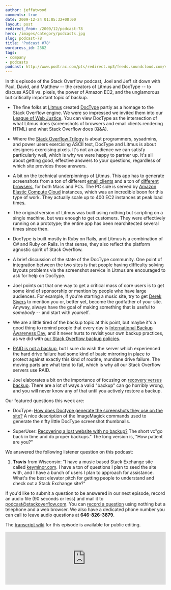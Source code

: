 ```yaml
---
author: jeffatwood
comments: true
date: 2009-12-24 01:05:32+00:00
layout: post
redirect_from: /2009/12/podcast-78
hero: /images/category/podcasts.jpg
slug: podcast-78
title: 'Podcast #78'
wordpress_id: 2382
tags:
- company
- podcasts
podcast: http://www.podtrac.com/pts/redirect.mp3/feeds.soundcloud.com/stream/14376662-stack-exchange-stack-overflow-podcast-episode.mp3
---
```



In this episode of the Stack Overflow podcast, Joel and Jeff sit down with Paul, David, and Matthew -- the creators of Litmus and DocType -- to discuss ASCII vs. pixels, the power of Amazon EC2, and the unglamorous but critically important topic of backup.






  * The fine folks at [Litmus](http://litmusapp.com/) created [DocType](http://doctype.com/) partly as a homage to the Stack Overflow engine. We were so impressed we invited them into our [League of Web Justice](http://blog.stackoverflow.com/2009/07/why-cant-you-have-just-one-site/). You can view DocType as the intersection of what Litmus does (screenshots of browsers and email clients rendering HTML) and what Stack Overflow does (Q&A).


  * Where the [Stack Overflow Trilogy](http://blog.stackoverflow.com/2009/05/the-stack-overflow-trilogy/) is about programmers, sysadmins, and power users exercising ASCII text, DocType and Litmus is about designers exercising pixels. It's not an audience we can satisfy particularly well, which is why we were happy to partner up. It's all about getting good, effective answers to your questions, regardless of which site provides those answers.


  * A bit on the technical underpinnings of Litmus. This app has to generate screenshots from a ton of different [email clients](http://litmusapp.com/email-testing) and a ton of [different browsers](http://litmusapp.com/browser-testing), for both Macs and PCs. The PC side is served by [Amazon Elastic Compute Cloud](http://aws.amazon.com/ec2/) instances, which was an incredible boon for this type of work. They actually scale up to 400 EC2 instances at peak load times.


  * The original version of Litmus was built using nothing but scripting on a single machine, but was enough to get customers. They were effectively running on a prototype; the entire app has been rearchitected several times since then.


  * DocType is built mostly in Ruby on Rails, and Litmus is a combination of C# and Ruby on Rails. In that sense, they also reflect the platform agnostic spirit of Stack Overflow.   



  * A brief discussion of the state of the DocType community. One point of integration between the two sites is that people having difficulty solving layouts problems via the screenshot service in Litmus are encouraged to ask for help on DocType.


  * Joel points out that one way to get a critical mass of core users is to get some kind of sponsorship or mention by people who have large audiences. For example, if you're starting a music site, try to get [Derek Sivers](http://sivers.org/) to mention you or, better yet, become the godfather of your site. Anyway, always have the goal of making something that is useful to _somebody_ -- and start with yourself.


  * We are a little tired of the backup topic at this point, but maybe it's a good thing to remind people that every day is [International Backup Awareness Day](http://www.codinghorror.com/blog/archives/001315.html), and it never hurts to revisit your own backup practices, as we did with [our Stack Overflow backup policies](http://blog.stackoverflow.com/2009/12/blog-outage-backup-policies/).


  * [RAID is not a backup](http://serverfault.com/questions/2888/why-is-raid-not-a-backup), but I sure do wish the server which experienced the hard drive failure had some kind of basic mirroring in place to protect against exactly this kind of routine, mundane drive failure. The moving parts are what tend to fail, which is why all our Stack Overflow servers use RAID.


  * Joel elaborates a bit on the importance of focusing on [recovery versus backup](http://www.joelonsoftware.com/items/2009/12/14.html). There are a lot of ways a valid "backup" can go horribly wrong, and you will never know any of that until you actively restore a backup.  





Our featured questions this week are:






  * DocType: [How does Doctype generate the screenshots they use on the site?](http://doctype.com/does-doctype-generate-screenshots-use-site) A nice description of the ImageMagick commands used to generate the nifty little DocType screenshot thumbnails.


  * SuperUser: [Recovering a lost website with no backup?](http://superuser.com/questions/82036/recovering-a-lost-website-with-no-backup) The short vc"go back in time and do proper backups." The long version is, "How patient are you?"




We answered the following listener question on this podcast:






  1. **Travis** from Wisconsin: "I have a music based Stack Exchange site called [keyminor.com](http://keyminor.com/). I have a ton of questions I plan to seed the site with, and I have a bunch of users I plan to approach for assistance. What's the best elevator pitch for getting people to understand and check out a Stack Exchange site?"  






If you'd like to submit a question to be answered in our next episode, record an audio file (90 seconds or less) and mail it to [podcast@stackoverflow.com](mailto:podcast@stackoverflow.com). You can [record a question](http://blog.stackoverflow.com/index.php/2008/05/recording-podcast-questions-using-your-telephone/) using nothing but a telephone and a web browser. We also have a dedicated phone number you can call to leave audio questions at **646-826-3879**.






The [transcript wiki](https://stackoverflow.fogbugz.com/default.asp?W29114) for this episode is available for public editing.

<iframe width="100%" height="166" scrolling="no" frameborder="no" src="https://w.soundcloud.com/player/?url=https%3A//api.soundcloud.com/tracks/14376662&amp;color=ff5500&amp;auto_play=false&amp;hide_related=false&amp;show_comments=true&amp;show_user=true&amp;show_reposts=false"></iframe>
